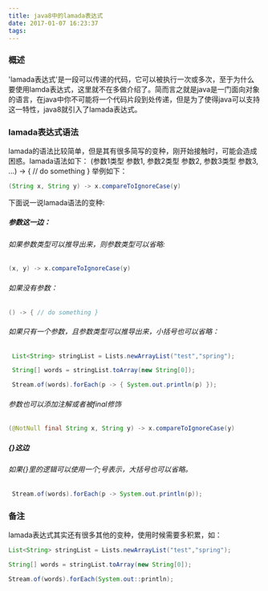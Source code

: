 ```yaml
---
title: java8中的lamada表达式
date: 2017-01-07 16:23:37
tags:
---
```


### 概述
'lamada表达式'是一段可以传递的代码，它可以被执行一次或多次，至于为什么要使用lamda表达式，这里就不在多做介绍了。简而言之就是java是一门面向对象的语言，在java中你不可能将一个代码片段到处传递，但是为了使得java可以支持这一特性，java8就引入了lamada表达式。

### lamada表达式语法
lamada的语法比较简单，但是其有很多简写的变种，刚开始接触时，可能会造成困惑。lamada语法如下：
(参数1类型 参数1, 参数2类型 参数2, 参数3类型 参数3, ...) -> { // do something }
举例如下：
```java
(String x, String y) -> x.compareToIgnoreCase(y)
```
下面说一说lamada语法的变种:
##### 参数这一边：
###### 如果参数类型可以推导出来，则参数类型可以省略:
```java
(x, y) -> x.compareToIgnoreCase(y)
```
###### 如果没有参数：
```java
() -> { // do something }
```
###### 如果只有一个参数，且参数类型可以推导出来，小括号也可以省略：
```java
 List<String> stringList = Lists.newArrayList("test","spring");

 String[] words = stringList.toArray(new String[0]);

 Stream.of(words).forEach(p -> { System.out.println(p) });
```
###### 参数也可以添加注解或者被final修饰
```java
(@NotNull final String x, String y) -> x.compareToIgnoreCase(y)
```
##### {}这边
###### 如果{}里的逻辑可以使用一个;号表示，大括号也可以省略。
```java
 Stream.of(words).forEach(p -> System.out.println(p));
```
### 备注
lamada表达式其实还有很多其他的变种，使用时候需要多积累，如：
```java
List<String> stringList = Lists.newArrayList("test","spring");

String[] words = stringList.toArray(new String[0]);

Stream.of(words).forEach(System.out::println);
```
